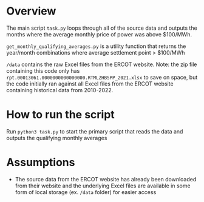 # Overview

The main script `task.py` loops through all of the source data and outputs the months where the average monthly price of power was above $100/MWh.

`get_monthly_qualifying_averages.py` is a utility function that returns the year/month combinations where average settlement point > $100/MWh

`/data` contains the raw Excel files from the ERCOT website. Note: the zip file containing this code only has `rpt.00013061.0000000000000000.RTMLZHBSPP_2021.xlsx` to save on space, but the code initially ran against all Excel files from the ERCOT website containing historical data from 2010-2022.

# How to run the script

Run `python3 task.py` to start the primary script that reads the data and outputs the qualifying monthly averages

# Assumptions
- The source data from the ERCOT website has already been downloaded from their website and the underlying Excel files are available in some form of local storage (ex. `/data` folder) for easier access

